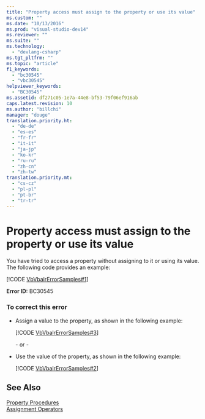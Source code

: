 ```yaml
---
title: "Property access must assign to the property or use its value"
ms.custom: ""
ms.date: "10/13/2016"
ms.prod: "visual-studio-dev14"
ms.reviewer: ""
ms.suite: ""
ms.technology: 
  - "devlang-csharp"
ms.tgt_pltfrm: ""
ms.topic: "article"
f1_keywords: 
  - "bc30545"
  - "vbc30545"
helpviewer_keywords: 
  - "BC30545"
ms.assetid: df271c05-1e7a-44e8-bf53-79f06ef916ab
caps.latest.revision: 10
ms.author: "billchi"
manager: "douge"
translation.priority.ht: 
  - "de-de"
  - "es-es"
  - "fr-fr"
  - "it-it"
  - "ja-jp"
  - "ko-kr"
  - "ru-ru"
  - "zh-cn"
  - "zh-tw"
translation.priority.mt: 
  - "cs-cz"
  - "pl-pl"
  - "pt-br"
  - "tr-tr"
---
```

# Property access must assign to the property or use its value
You have tried to access a property without assigning to it or using its value. The following code provides an example:  
  
 [!CODE [VbVbalrErrorSamples#1](VbVbalrErrorSamples#1)]  
  
 **Error ID:** BC30545  
  
### To correct this error  
  
-   Assign a value to the property, as shown in the following example:  
  
     [!CODE [VbVbalrErrorSamples#3](VbVbalrErrorSamples#3)]  
  
     \- or -  
  
-   Use the value of the property, as shown in the following example:  
  
     [!CODE [VbVbalrErrorSamples#2](VbVbalrErrorSamples#2)]  
  
## See Also  
 [Property Procedures](../Topic/Property%20Procedures%20\(Visual%20Basic\).md)   
 [Assignment Operators](../Topic/Assignment%20Operators%20\(Visual%20Basic\).md)